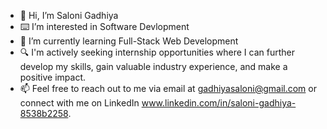 - 👋 Hi, I’m Saloni Gadhiya
- ⌨️ I’m interested in Software Devlopment
- 🌱 I’m currently learning Full-Stack Web Development
- 🔍 I'm actively seeking internship opportunities where I can further develop my skills, gain valuable industry experience, and make a positive impact.
- 📫 Feel free to reach out to me via email at gadhiyasaloni@gmail.com or connect with me on LinkedIn www.linkedin.com/in/saloni-gadhiya-8538b2258.
